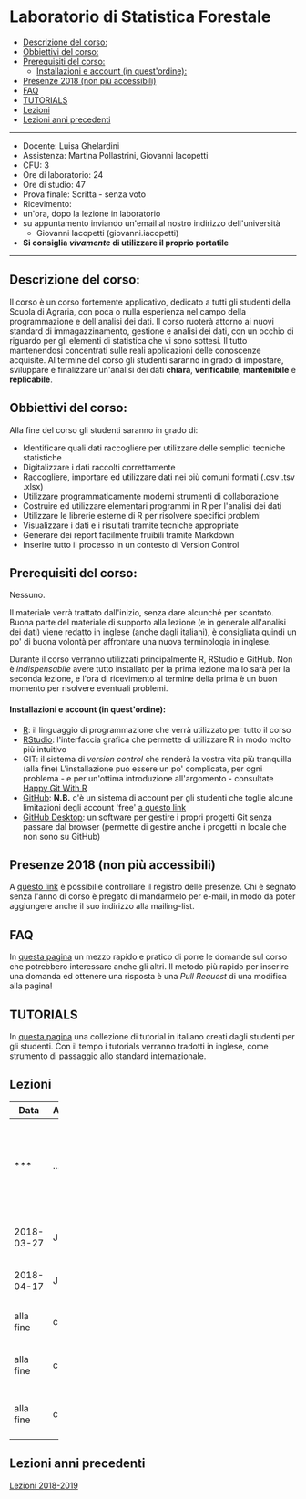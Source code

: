 Laboratorio di Statistica Forestale
================

-   [Descrizione del corso:](#descrizione-del-corso)
-   [Obbiettivi del corso:](#obbiettivi-del-corso)
-   [Prerequisiti del corso:](#prerequisiti-del-corso)
    -   [Installazioni e account (in quest'ordine):](#installazioni-e-account-in-questordine)
-   [Presenze 2018 (non più accessibili)](#presenze-2018-non-più-accessibili)
-   [FAQ](#faq)
-   [TUTORIALS](#tutorials)
-   [Lezioni](#lezioni)
-   [Lezioni anni precedenti](#lezioni-anni-precedenti)

------------------------------------------------------------------------

-   Docente: Luisa Ghelardini
-   Assistenza: Martina Pollastrini, Giovanni Iacopetti
-   CFU: 3
-   Ore di laboratorio: 24
-   Ore di studio: 47
-   Prova finale: Scritta - senza voto
-   Ricevimento:
-   un'ora, dopo la lezione in laboratorio
-   su appuntamento inviando un'email al nostro indirizzo dell'università
    -   Giovanni Iacopetti (giovanni.iacopetti)
-   **Si consiglia *vivamente* di utilizzare il proprio portatile**

------------------------------------------------------------------------

Descrizione del corso:
----------------------

Il corso è un corso fortemente applicativo, dedicato a tutti gli studenti della Scuola di Agraria, con poca o nulla esperienza nel campo della programmazione e dell'analisi dei dati. Il corso ruoterà attorno ai nuovi standard di immagazzinamento, gestione e analisi dei dati, con un occhio di riguardo per gli elementi di statistica che vi sono sottesi. Il tutto mantenendosi concentrati sulle reali applicazioni delle conoscenze acquisite. Al termine del corso gli studenti saranno in grado di impostare, sviluppare e finalizzare un'analisi dei dati **chiara**, **verificabile**, **mantenibile** e **replicabile**.

Obbiettivi del corso:
---------------------

Alla fine del corso gli studenti saranno in grado di:

-   Identificare quali dati raccogliere per utilizzare delle semplici tecniche statistiche
-   Digitalizzare i dati raccolti correttamente
-   Raccogliere, importare ed utilizzare dati nei più comuni formati (.csv .tsv .xlsx)
-   Utilizzare programmaticamente moderni strumenti di collaborazione
-   Costruire ed utilizzare elementari programmi in R per l'analisi dei dati
-   Utilizzare le librerie esterne di R per risolvere specifici problemi
-   Visualizzare i dati e i risultati tramite tecniche appropriate
-   Generare dei report facilmente fruibili tramite Markdown
-   Inserire tutto il processo in un contesto di Version Control

Prerequisiti del corso:
-----------------------

Nessuno.

Il materiale verrà trattato dall'inizio, senza dare alcunché per scontato.
Buona parte del materiale di supporto alla lezione (e in generale all'analisi dei dati) viene redatto in inglese (anche dagli italiani), è consigliata quindi un po' di buona volontà per affrontare una nuova terminologia in inglese.

Durante il corso verranno utilizzati principalmente R, RStudio e GitHub.
Non è *indispensabile* avere tutto installato per la prima lezione ma lo sarà per la seconda lezione, e l'ora di ricevimento al termine della prima è un buon momento per risolvere eventuali problemi.

#### Installazioni e account (in quest'ordine):

-   [R](https://cran.rstudio.com): il linguaggio di programmazione che verrà utilizzato per tutto il corso
-   [RStudio](https://www.rstudio.com/products/rstudio/download/): l'interfaccia grafica che permette di utilizzare R in modo molto più intuitivo
-   GIT: il sistema di *version control* che renderà la vostra vita più tranquilla (alla fine) L'installazione può essere un po' complicata, per ogni problema - e per un'ottima introduzione all'argomento - consultate [Happy Git With R](http://happygitwithr.com/)
-   [GitHub](http://github.com/): **N.B.** c'è un sistema di account per gli studenti che toglie alcune limitazioni degli account 'free' [a questo link](https://education.github.com/pack)
-   [GitHub Desktop](https://desktop.github.com/): un software per gestire i propri progetti Git senza passare dal browser (permette di gestire anche i progetti in locale che non sono su GitHub)

Presenze 2018 (non più accessibili)
-----------------------------------

A [questo link](https://docs.google.com/) è possibilie controllare il registro delle presenze. Chi è segnato senza l'anno di corso è pregato di mandarmelo per e-mail, in modo da poter aggiungere anche il suo indirizzo alla mailing-list.

FAQ
---

In [questa pagina](FAQ/) un mezzo rapido e pratico di porre le domande sul corso che potrebbero interessare anche gli altri.
Il metodo più rapido per inserire una domanda ed ottenere una risposta è una *Pull Request* di una modifica alla pagina!

TUTORIALS
---------

In [questa pagina](tutorials/) una collezione di tutorial in italiano creati dagli studenti per gli studenti. Con il tempo i tutorials verranno tradotti in inglese, come strumento di passaggio allo standard internazionale.

Lezioni
-------

<table style="width:17%;">
<colgroup>
<col width="5%" />
<col width="5%" />
<col width="5%" />
</colgroup>
<thead>
<tr class="header">
<th>Data</th>
<th>Aula</th>
<th>Lezione</th>
</tr>
</thead>
<tbody>
<tr class="odd">
<td>***</td>
<td>...</td>
<td><a href="lez01/">lez01: Introduzione al corso, l'analisi dei dati, approccio alle statistiche</a></td>
</tr>
<tr class="even">
<td>2018-03-27</td>
<td>J</td>
<td><a href="lez02/">lez02: R, gli oggetti ed i tipi di variabili</a></td>
</tr>
<tr class="odd">
<td>2018-04-17</td>
<td>J</td>
<td><a href="lez03/">lez03: Statistica descrittiva</a></td>
</tr>
<tr class="even">
<td></td>
<td></td>
<td></td>
</tr>
<tr class="odd">
<td>alla fine</td>
<td>casa</td>
<td><a href="lez97/">lez97: Le cose e i loro nomi</a></td>
</tr>
<tr class="even">
<td>alla fine</td>
<td>casa</td>
<td><a href="lez98/">lez98: Le domande da fare ai tuoi dati</a></td>
</tr>
<tr class="odd">
<td>alla fine</td>
<td>casa</td>
<td><a href="lez99/">lez99: I passi da fare, per filo e per segno</a></td>
</tr>
</tbody>
</table>

Lezioni anni precedenti
-----------------------

[Lezioni 2018-2019](lez_old_18_19/)
